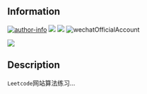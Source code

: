 ## Information

[![author-info](https://img.shields.io/badge/Author-yooongchun-yellowgreen.svg)](http://www.yooongchun.com) [![](https://img.shields.io/badge/Email-yooongchun%40foxmail.com-brightgreen.svg)]() [![](https://img.shields.io/badge/Wechat-18217235290-blue.svg)]() ![wechatOfficialAccount](https://img.shields.io/badge/WechatOfficialAccount-yooongchuncabin-yellow.svg) 

[![](https://fanyuzone.oss-cn-beijing.aliyuncs.com/image/WechatOfficialAccount_small.jpg)]()

## Description

`Leetcode`网站算法练习...

